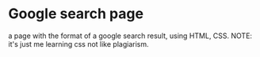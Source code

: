 # Google search page

a page with the format of a google search result, using HTML, CSS.
NOTE: it's just me learning css not like plagiarism.
